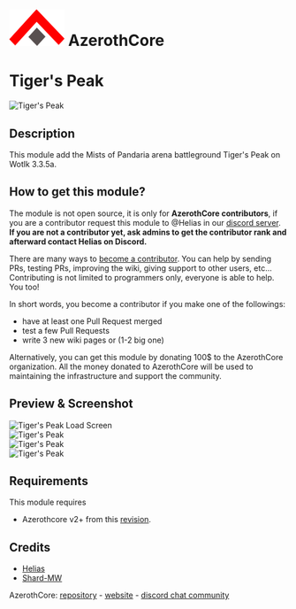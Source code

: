 # ![logo](https://raw.githubusercontent.com/azerothcore/azerothcore.github.io/master/images/logo-github.png) AzerothCore

# Tiger's Peak
![Tiger's Peak](https://raw.githubusercontent.com/azerothcore/mod-arena-tigerspeak/master/icon.png)


## Description
This module add the Mists of Pandaria arena battleground Tiger's Peak on Wotlk 3.3.5a.

## How to get this module?

The module is not open source, it is only for **AzerothCore contributors**, if you are a contributor request this module to @Helias in our [discord server](https://discordapp.com/invite/gkt4y2x).  
**If you are not a contributor yet, ask admins to get the contributor rank and afterward contact Helias on Discord.**

There are many ways to [become a contributor](http://www.azerothcore.org/wiki/Contribute). You can help by sending PRs, testing PRs, improving the wiki, giving support to other users, etc... Contributing is not limited to programmers only, everyone is able to help. You too!

In short words, you become a contributor if you make one of the followings:
- have at least one Pull Request merged
- test a few Pull Requests
- write 3 new wiki pages or (1-2 big one)

Alternatively, you can get this module by donating 100$ to the AzerothCore organization. All the money donated to AzerothCore will be used to maintaining the infrastructure and support the community.

## Preview & Screenshot

![Tiger's Peak Load Screen](https://raw.githubusercontent.com/azerothcore/mod-arena-tigerspeak/master/images/LoadingScreen_ArenaTiger.png)  
![Tiger's Peak](https://raw.githubusercontent.com/azerothcore/mod-arena-tigerspeak/master/images/TigersPeak.png)  
![Tiger's Peak](https://raw.githubusercontent.com/azerothcore/mod-arena-tigerspeak/master/images/TigersPeak2.png)  
![Tiger's Peak](https://raw.githubusercontent.com/azerothcore/mod-arena-tigerspeak/master/images/TigersPeak3.jpg)

## Requirements
This module requires
- Azerothcore v2+ from this [revision](https://github.com/azerothcore/azerothcore-wotlk/commit/eadcb1a78208f1b777bbd847048f495128c84372).


## Credits

* [Helias](https://github.com/Helias)
* [Shard-MW](https://github.com/Shard-MW)

AzerothCore: [repository](https://github.com/azerothcore) - [website](http://azerothcore.org/) - [discord chat community](https://discord.gg/PaqQRkd)
